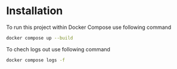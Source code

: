 # Installation

To run this project within Docker Compose use following command

```bash
docker compose up --build
```

To chech logs out use following command

```bash
docker compose logs -f
```
